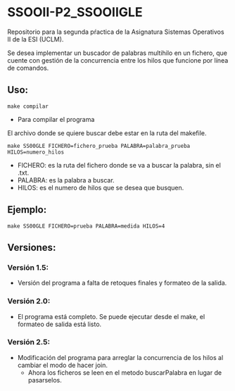 # SSOOII-P2_SSOOIIGLE
Repositorio para la segunda pŕactica de la Asignatura Sistemas Operativos II de la ESI (UCLM).

Se desea implementar un buscador de palabras multihilo en un fichero, que cuente con gestión de la concurrencia entre los hilos que funcione por línea de comandos.

## Uso:
`make compilar`
 - Para compilar el programa

 El archivo donde se quiere buscar debe estar en la ruta del makefile.

`make SS00GLE FICHERO=fichero_prueba PALABRA=palabra_prueba HILOS=numero_hilos`
 - FICHERO: es la ruta del fichero donde se va a buscar la palabra, sin el .txt.
 - PALABRA: es la palabra a buscar.
 - HILOS: es el numero de hilos que se desea que busquen.

 ## Ejemplo:
 `make SS00GLE FICHERO=prueba PALABRA=medida HILOS=4`

## Versiones:
### Versión 1.5:
- Versión del programa a falta de retoques finales y formateo de la salida.

### Versión 2.0:
- El programa está completo. Se puede ejecutar desde el make, el formateo de salida está listo.

### Versión 2.5:
 - Modificación del programa para arreglar la concurrencia de los hilos al cambiar el modo de hacer join.
   - Ahora los ficheros se leen en el metodo buscarPalabra en lugar de pasarselos.
